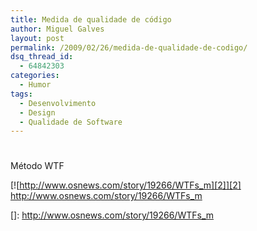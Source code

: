 ```yaml
---
title: Medida de qualidade de código
author: Miguel Galves
layout: post
permalink: /2009/02/26/medida-de-qualidade-de-codigo/
dsq_thread_id:
  - 64842303
categories:
  - Humor
tags:
  - Desenvolvimento
  - Design
  - Qualidade de Software
---
```

# 

Método WTF

[![http://www.osnews.com/story/19266/WTFs_m][2]][2]
http://www.osnews.com/story/19266/WTFs_m

 []: http://www.osnews.com/story/19266/WTFs_m